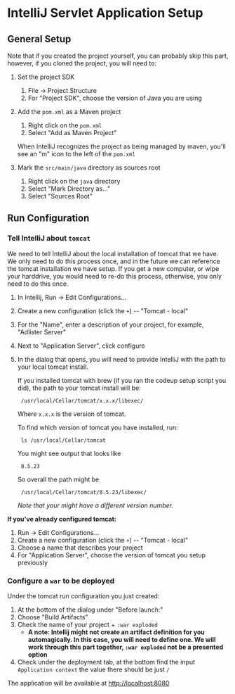 # IntelliJ Servlet Application Setup

## General Setup

Note that if you created the project yourself, you can probably skip this part,
however, if you cloned the project, you will need to:

1. Set the project SDK

    1. File -> Project Structure
    1. For "Project SDK", choose the version of Java you are using

1. Add the `pom.xml` as a Maven project

    1. Right click on the `pom.xml`
    1. Select "Add as Maven Project"

   When IntelliJ recognizes the project as being managed by maven, you'll see
   an "m" icon to the left of the `pom.xml`

1. Mark the `src/main/java` directory as sources root

    1. Right click on the `java` directory
    1. Select "Mark Directory as..."
    1. Select "Sources Root"

## Run Configuration

### Tell IntelliJ about `tomcat`

We need to tell IntelliJ about the local installation of tomcat that we have. We
only need to do this process once, and in the future we can reference the tomcat
installation we have setup. If you get a new computer, or wipe your harddrive,
you would need to re-do this process, otherwise, you only need to do this once.

1. In Intellij, Run -> Edit Configurations...

1. Create a new configuration (click the `+`) -- "Tomcat - local"

1. For the "Name", enter a description of your project, for example, "Adlister
   Server"

1. Next to "Application Server", click configure

1. In the dialog that opens, you will need to provide IntelliJ with the path to
   your local tomcat install.

   If you installed tomcat with brew (if you ran the codeup setup script you
   did), the path to your tomcat install will be:

        /usr/local/Cellar/tomcat/x.x.x/libexec/

   Where `x.x.x` is the version of tomcat.

   To find which version of tomcat you have installed, run:

        ls /usr/local/Cellar/tomcat

   You might see output that looks like

        8.5.23

   So overall the path might be

        /usr/local/Cellar/tomcat/8.5.23/libexec/

   *Note that your might have a different version number.*

**If you've already configured tomcat:**

1. Run -> Edit Configurations...
1. Create a new configuration (click the `+`) -- "Tomcat - local"
1. Choose a name that describes your project
1. For "Application Server", choose the version of tomcat you setup previously

### Configure a `war` to be deployed

Under the tomcat run configuration you just created:

1. At the bottom of the dialog under "Before launch:"
1. Choose "Build Artifacts"
1. Check the name of your project + `:war exploded`
   - **A note: Intellij might not create an artifact definition for you automagically.
     In this case, you will need to define one. We will work through this part together, `:war exploded` not be a presented option**
1. Check under the deployment tab, at the bottom find the input `Application context` the value there should be just `/`

The application will be available at [http://localhost:8080](http://localhost:8080/)

